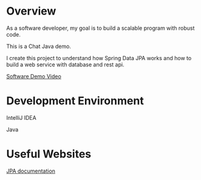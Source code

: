 # Overview

As a software developer, my goal is to build a scalable program with robust code.

This is a Chat Java demo.

I create this project to understand how Spring Data JPA works and how to build a web service with database and rest api.

[Software Demo Video](https://www.youtube.com/watch?v=dI_K-Wg4I3k)

# Development Environment

IntelliJ IDEA

Java

# Useful Websites

 [ JPA documentation ](https://spring.io/projects/spring-data-jpa)